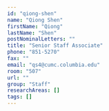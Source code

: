 ```yaml
---
id: "qiong-shen"
name: "Qiong Shen"
firstName: "Qiong"
lastName: "Shen"
postNominalLetters: ""
title: "Senior Staff Associate"
phone: "851-5270"
fax: ""
email: "qs4@cumc.columbia.edu"
room: "507"
url: ""
group: "Staff"
researchAreas: []
tags: []
---
```

